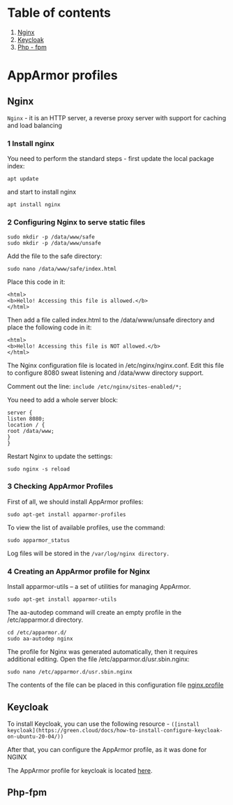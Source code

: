 # Table of contents

1. [Nginx](https://github.com/NikitaPrimakov/AppArmor?tab=readme-ov-file#nginx)
2. [Keycloak](https://github.com/NikitaPrimakov/AppArmor?tab=readme-ov-file#keycloak)
3. [Php - fpm](https://github.com/NikitaPrimakov/AppArmor?tab=readme-ov-file#php-fpm) 

# AppArmor profiles

## Nginx

```Nginx``` - it is an HTTP server, a reverse proxy server with support for caching and load balancing

### 1 Install nginx

You need to perform the standard steps - first update the local package index:

```
apt update
```

and start to install nginx

```
apt install nginx
```

### 2 Configuring Nginx to serve static files

```
sudo mkdir -p /data/www/safe
sudo mkdir -p /data/www/unsafe
```

Add the file to the safe directory:

```
sudo nano /data/www/safe/index.html
```

Place this code in it:

```
<html>
<b>Hello! Accessing this file is allowed.</b>
</html>
```

Then add a file called index.html to the /data/www/unsafe directory and place the following code in it:

```
<html>
<b>Hello! Accessing this file is NOT allowed.</b>
</html>
```

The Nginx configuration file is located in /etc/nginx/nginx.conf. Edit this file to configure 8080 sweat listening and /data/www directory support.

Comment out the line: `include /etc/nginx/sites-enabled/*;`

You need to add a whole server block:

```
server {
listen 8080;
location / {
root /data/www;
}
}
```

Restart Nginx to update the settings:

```
sudo nginx -s reload
```

### 3 Checking AppArmor Profiles

First of all, we should install AppArmor profiles:

```
sudo apt-get install apparmor-profiles
```

To view the list of available profiles, use the command:

```
sudo apparmor_status
```

Log files will be stored in the `/var/log/nginx directory.`

### 4 Creating an AppArmor profile for Nginx

Install apparmor-utils – a set of utilities for managing AppArmor.

```
sudo apt-get install apparmor-utils
```

The aa-autodep command will create an empty profile in the /etc/apparmor.d directory.

```
cd /etc/apparmor.d/
sudo aa-autodep nginx
```

The profile for Nginx was generated automatically, then it requires additional editing. Open the file /etc/apparmor.d/usr.sbin.nginx:

```
sudo nano /etc/apparmor.d/usr.sbin.nginx
```

The contents of the file can be placed in this configuration file [nginx.profile](https://github.com/NikitaPrimakov/AppArmor/blob/main/nginx/nginx.profile)


## Keycloak

To install Keycloak, you can use the following resource - ```([install keycloak](https://green.cloud/docs/how-to-install-configure-keycloak-on-ubuntu-20-04/))```

After that, you can configure the AppArmor profile, as it was done for NGINX

The AppArmor profile for keycloak is located [here](https://github.com/NikitaPrimakov/AppArmor/tree/main/keycloak).



## Php-fpm